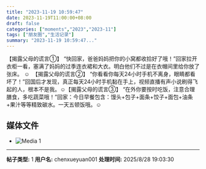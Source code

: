 ```yaml
---
title: "2023-11-19 10:59:47"
date: 2023-11-19T11:00:00+08:00
draft: false
categories: ["moments","2023","2023-11"]
tags: ["朋友圈","生活记录"]
summary: "2023-11-19 10:59:47..."
---
```


【揭露父母的谎言①】
​“快回家，爸爸妈妈把你的小窝都收拾好了哦！”
​回家拉开衣柜一看，塞满了妈妈的过季连衣裙和大衣。明白他们不过是在衣帽间里给你放了张床。 ☺️
​
​【揭露父母的谎言②】
​“你看看你每天24小时手机不离身，眼睛都看坏了！”
​回国后才发现，真正每天24小时手机黏在手上，视频直播有声小说刷得飞起的人，根本不是我。☺️
​
​​【揭露父母的谎言③】
​“在外你要按时吃饭，注意合理膳食，多吃蔬菜哦！”
​回家：今日早餐包含：馒头+包子+面条+饺子+面包+油条+果汁等等精致碳水。一天五顿饭哦。☺️

## 媒体文件

- ![Media 1](/Moments/photos/2023-11-19/202311191059470.jpg)

---

**帖子类型:** 1
**用户名:** chenxueyuan001
**处理时间:** 2025/8/28 19:03:30